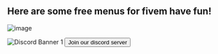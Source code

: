 <h2/> Here are some free menus for fivem have fun! </h2>

![image](https://media1.tenor.com/images/3b2222bbdf79109e8978e6398c6d3609/tenor.gif?itemid=17194483)

<img src="https://discordapp.com/api/guilds/518416927023169566/widget.png?style=banner1" alt="Discord Banner 1"/>

<a href="https://discord.gg/bEBxj5g">
   <input type="button" value="Join our discord server" />
</a>
